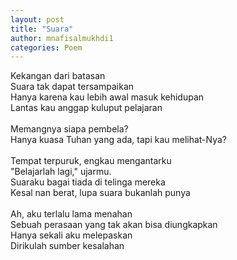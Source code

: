 ```yaml
---
layout: post
title: "Suara"
author: mnafisalmukhdi1
categories: Poem
---
```

Kekangan dari batasan<br>
Suara tak dapat tersampaikan<br>
Hanya karena kau lebih awal masuk kehidupan<br>
Lantas kau anggap kuluput pelajaran<br>
<br>
Memangnya siapa pembela?<br>
Hanya kuasa Tuhan yang ada, tapi kau melihat-Nya?<br>
<br>
Tempat terpuruk, engkau mengantarku<br>
"Belajarlah lagi," ujarmu.<br>
Suaraku bagai tiada di telinga mereka<br>
Kesal nan berat, lupa suara bukanlah punya<br>
<br>
Ah, aku terlalu lama menahan<br>
Sebuah perasaan yang tak akan bisa diungkapkan<br>
Hanya sekali aku melepaskan<br>
Dirikulah sumber kesalahan
